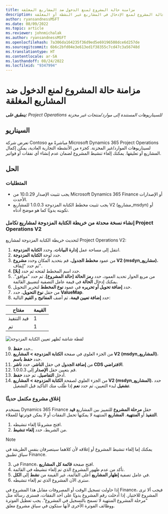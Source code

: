```yaml
---
title: مزامنة حالة المشروع لمنع الدخول ضد المشاريع المغلقة
description: تشرح هذه المقالة كيفية مزامنة حالة المشروع لمنع الإدخال في المشاريع غير النشطة أو المغلقة.
author: ryansandnessMSFT
ms.date: 08/09/2022
ms.topic: article
ms.reviewer: johnmichalak
ms.author: ryansandnessMSFT
ms.openlocfilehash: 7a306da164235f36d9ed5e69196508dce6d257de
ms.sourcegitcommit: 6b6c2bfd04e3e613ed1f38355c7cd47c3a56748d
ms.translationtype: HT
ms.contentlocale: ar-SA
ms.lasthandoff: 08/24/2022
ms.locfileid: "9347994"
---
```

# <a name="sync-project-status-to-prevent-entry-against-closed-projects"></a>مزامنة حالة المشروع لمنع الدخول ضد المشاريع المغلقة

_**ينطبق على:** Project Operations للسيناريوهات المستندة إلى موارد/منتجات غير مخزنة‬_

## <a name="scenario"></a>السيناريو

تعرض شركة Contoso مباشرةً مع Microsoft Dynamics 365 Project Operations لسيناريوهات الموارد/غير المخزنة. كجزء من الأنشطة التجارية العادية، يمكن إكمال المشاريع أو تعليقها. يمكنك إلغاء تنشيط المشروع لضمان عدم إنشاء أي نفقات أو فواتير.

## <a name="solution"></a>الحل

### <a name="prerequisites"></a>المتطلبات

-   يجب تثبيت الإصدار 10.0.29 من Microsoft Dynamics ‏365 Finance أو الإصدارات الأحدث.
-   يجب تثبيت مخطط الكتابة المزدوجة 1.0.0.3 للمشاريع V2 (مشاريع\_msdyn) أو تكوينه يدويًا كما هو موضح أدناه.

### <a name="create-an-updated-version-of-the-project-operations-integration-projects-v2-dual-write-map"></a>إنشاء نسخة محدثة من خريطة الكتابة المزدوجة لمشاريع تكامل Project Operations ‏V2

لتحديث خريطة الكتابة المزدوجة لمشاريع Project Operations ‏V2:

1. انتقل إلى مساحة عمل **إدارة البيانات**، وحدد **الكتابة المزدوجة**.
2. حدد لوحة **الكتابة المزدوجة**.
3. من عمود **مخطط الجدول**، قم بتحديد المكان وحدد **مشروع V2 ‏(msdyn\_مشاريع)**، ثم حدد "إيقاف".
4. حدد اسم المخطط لفتحه ثم حدد **[بلا]**.
5. من مربع الحوار تحديد العمود، حدد **رمز الحالة \[حالة المشروع\]**، ثم حدد "موافق". يمكنك إدخال **الحالة** في قيمة عامل التصفية لتضييق القائمة.
6.  حدد **إضافة تحويل أو تحريره** في عمود **نوع المخطط** لتحرير التحويل.
7.  من حقل **نوع التحويل**، حدد **ValueMap**.
8.  حدد **إضافة تعيين قيمة**، ثم أضف **المفاتيح** و **القيم** التالية:

   مفتاح       | القيمة‬ 
   ----------|-------
   قيد التنفيذ | 1     
   تم | 1      

![لقطة شاشة تُظهر تعيين الكتابة المزدوجة](media/projectstage-dw-mapping.png)

9. حدد **حفظ.**.
10. من الجزء العلوي في صفحة **الكتابة المزدوجة > المشاريع V2 ‏(msdyn_المشاريع)**، حدد **حفظ باسم**.
11. من **إضافة الجدول** في حقل **الناشر**، حدد **ناشر CDS الافتراضي**.
12. قم بتعيين حقل **الإصدار** إلى 1.0.0.3.
13. أدخل **التفاصيل**، ثم حدد **حفظ**.
14. من الجزء العلوي لصفحة **الكتابة المزدوجة > المشاريع V2 ‏(msdyn_المشاريع)**، حدد **تشغيل** لبدء التعيين، ثم حدد **نعم** إذا طُلب منك التأكيد قبل التشغيل. 

### <a name="close-a-newly-completed-project"></a>إغلاق مشروع مكتمل حديثًا

يستخدم Dynamics 365 Finance حقل **مرحلة المشروع** للتمييز بين المشاريع **قيد التنفيذ** أو **المنتهية**. **المشاريع** المنتهية لا يمكنها تحمل النفقات أو لا يمكن فوترتها للعملاء.

1. افتح مشروعًا إلغاء تنشيطه.
2. من الشريط، حدد **إلغاء تنشيط**.

> [!NOTE]
> يمكنك إما إلغاء تنشيط المشروع أو إغلاقه لأن كلاهما سيتصرفان بنفس الطريقة في سياق تطبيق Finance.

3. في Finance، افتح صفحة **قائمة كل المشاريع**.
4. تأكد من عدم ظهور المشروع الذي تم إلغاء تنشيطه في القائمة.
5. في عامل تصفية **إظهار المشاريع** أعلى القائمة، غير القيمة من **نشط** إلى **الكل**.
6. سترى الآن المشروع الذي تم إلغاء تنشيطه.

إذا حاولت تسجيل الوقت أو المصروفات مقابل هذا المشروع في Finance، فيجب ألا ترى المشروع للاختيار. إذا أدخلت رقم المشروع يدويًا على أحد النفقات، فسترى رسالة مثل "مرحلة المشروع المنتهية لا تسمح بالتسجيل في المشروع". يجب تعطيل الفوترة ووظائف الفوترة الأخرى لأنها ستكون في سياق مشروع مغلق.

